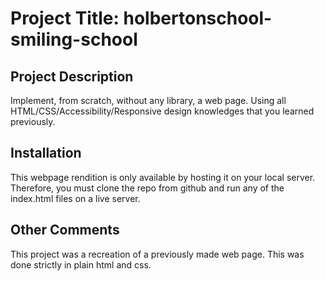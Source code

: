 # Project Title: holbertonschool-smiling-school

## Project Description 
Implement, from scratch, without any library, a web page. Using all HTML/CSS/Accessibility/Responsive design knowledges that you learned previously.

## Installation
This webpage rendition is only available by hosting it on your local server. Therefore, you must clone the repo from github and run any of the index.html files on a live server.

## Other Comments
This project was a recreation of a previously made web page. This was done strictly in plain html and css. 
